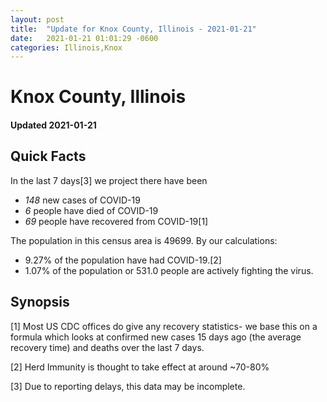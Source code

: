 ```yaml
---
layout: post
title:  "Update for Knox County, Illinois - 2021-01-21"
date:   2021-01-21 01:01:29 -0600
categories: Illinois,Knox
---
```


# Knox County, Illinois
#### Updated 2021-01-21

## Quick Facts

In the last 7 days[3] we project there have been
- *148* new cases of COVID-19
- *6* people have died of COVID-19
- *69* people have recovered from COVID-19[1]

The population in this census area is 49699. By our calculations:
- 9.27% of the population have had COVID-19.[2]
- 1.07% of the population or 531.0 people are actively fighting the virus.

## Synopsis




[1] Most US CDC offices do give any recovery statistics- we base this on a formula which looks at confirmed new cases
15 days ago (the average recovery time) and deaths over the last 7 days.

[2] Herd Immunity is thought to take effect at around ~70-80%

[3] Due to reporting delays, this data may be incomplete.
 
    